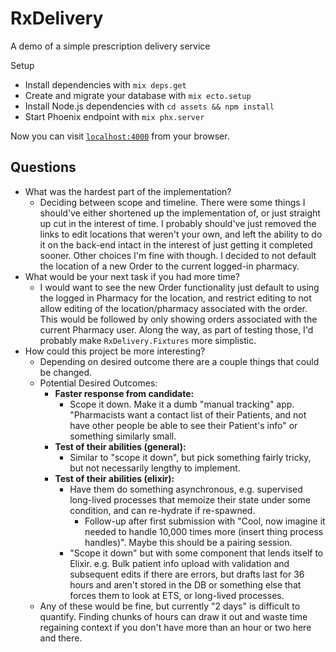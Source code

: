 # RxDelivery
A demo of a simple prescription delivery service

Setup

  * Install dependencies with `mix deps.get`
  * Create and migrate your database with `mix ecto.setup`
  * Install Node.js dependencies with `cd assets && npm install`
  * Start Phoenix endpoint with `mix phx.server`

Now you can visit [`localhost:4000`](http://localhost:4000) from your browser.

## Questions
  * What was the hardest part of the implementation?
    - Deciding between scope and timeline. There were some things I should've either shortened up the implementation of, or just straight up cut in the interest of time. I probably should've just removed the links to edit locations that weren't your own, and left the ability to do it on the back-end intact in the interest of just getting it completed sooner. Other choices I'm fine with though. I decided to not default the location of a new Order to the current logged-in pharmacy.
  * What would be your next task if you had more time?
    - I would want to see the new Order functionality just default to using the logged in Pharmacy for the location, and restrict editing to not allow editing of the location/pharmacy associated with the order. This would be followed by only showing orders associated with the current Pharmacy user. Along the way, as part of testing those, I'd probably make `RxDelivery.Fixtures` more simplistic. 
  * How could this project be more interesting?
    - Depending on desired outcome there are a couple things that could be changed.
    - Potential Desired Outcomes:
      + __Faster response from candidate:__
        * Scope it down. Make it a dumb "manual tracking" app. "Pharmacists want a contact list of their Patients, and not have other people be able to see their Patient's info" or something similarly small.
      + __Test of their abilities (general):__
        * Similar to "scope it down", but pick something fairly tricky, but not necessarily lengthy to implement. 
      + __Test of their abilities (elixir):__
        * Have them do something asynchronous, e.g. supervised long-lived processes that memoize their state under some condition, and can re-hydrate if re-spawned.
          - Follow-up after first submission with "Cool, now imagine it needed to handle 10,000 times more (insert thing process handles)". Maybe this should be a pairing session.
        * "Scope it down" but with some component that lends itself to Elixir. e.g. Bulk patient info upload with validation and subsequent edits if there are errors, but drafts last for 36 hours and aren't stored in the DB or something else that forces them to look at ETS, or long-lived processes.
    - Any of these would be fine, but currently "2 days" is difficult to quantify. Finding chunks of hours can draw it out and waste time regaining context if you don't have more than an hour or two here and there.
